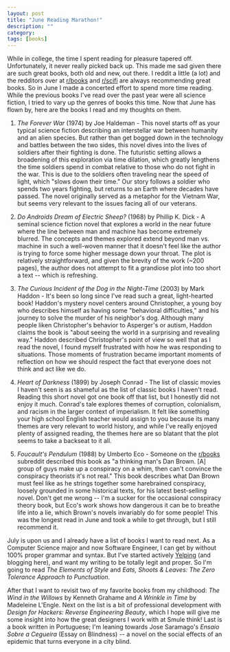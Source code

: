 ```yaml
---
layout: post
title: "June Reading Marathon!"
description: ""
category: 
tags: [books]
---
```


While in college, the time I spent reading for pleasure tapered off. Unfortunately, it never really picked back up. This made me sad given there are such great books, both old and new, out there. I reddit a little (a lot) and the redditors over at [r/books](http://www.reddit.com/r/books) and [r/scifi](http://www.reddit.com/r/scifi) are always recommending great books. So in June I made a concerted effort to spend more time reading. While the previous books I've read over the past year were all science fiction, I tried to vary up the genres of books this time. Now that June has flown by, here are the books I read and my thoughts on them.

<!--break-->

1. *The Forever War* (1974) by Joe Haldeman - This novel starts off as your typical science fiction describing an interstellar war between humanity and an alien species. But rather than get bogged down in the technology and battles between the two sides, this novel dives into the lives of soldiers after their fighting is done. The futuristic setting allows a broadening of this exploration via time dilation, which greatly lengthens the time soldiers spend in combat relative to those who do not fight in the war. This is due to the soldiers often traveling near the speed of light, which "slows down their time." Our story follows a soldier who spends two years fighting, but returns to an Earth where decades have passed. The novel originally served as a metaphor for the Vietnam War, but seems very relevant to the issues facing all of our veterans.

2. *Do Androids Dream of Electric Sheep?* (1968) by Phillip K. Dick - A seminal science fiction novel that explores a world in the near future where the line between man and machine has become extremely blurred. The concepts and themes explored extend beyond man vs. machine in such a well-woven manner that it doesn't feel like the author is trying to force some higher message down your throat. The plot is relatively straightforward, and given the brevity of the work (~200 pages), the author does not attempt to fit a grandiose plot into too short a text -- which is refreshing. 

3. *The Curious Incident of the Dog in the Night-Time* (2003) by Mark Haddon - It's been so long since I've read such a great, light-hearted book! Haddon's mystery novel centers around Christopher, a young boy who describes himself as having some "behavioral difficulties," and his journey to solve the murder of his neighbor's dog. Although many people liken Christopher's behavior to Asperger's or autism, Haddon claims the book is "about seeing the world in a surprising and revealing way." Haddon described Christopher's point of view so well that as I read the novel, I found myself frustrated with how he was responding to situations. Those moments of frustration became important moments of reflection on how we should respect the fact that everyone does not think and act like we do. 

4. *Heart of Darkness* (1899) by Joseph Conrad - The list of classic movies I haven't seen is as shameful as the list of classic books I haven't read. Reading this short novel got one book off that list, but I honestly did not enjoy it much. Conrad's tale explores themes of corruption, colonialism, and racism in the larger context of imperialism. It felt like something your high school English teacher would assign to you because its many themes are very relevant to world history, and while I've really enjoyed plenty of assigned reading, the themes here are so blatant that the plot seems to take a backseat to it all.

5. *Foucault's Pendulum* (1988) by Umberto Eco - Someone on the [r/books](http://www.reddit.com/r/books) subreddit described this book as "a thinking man's Dan Brown. [A] group of guys make up a conspiracy on a whim, then can't convince the conspiracy theorists it's not real." This book describes what Dan Brown must feel like as he strings together some harebrained conspiracy, loosely grounded in some historical texts, for his latest best-selling novel. Don't get me wrong -- I'm a sucker for the occasional conspiracy theory book, but Eco's work shows how dangerous it can be to breathe life into a lie, which Brown's novels invariably do for some people! This was the longest read in June and took a while to get through, but I still recommend it.

July is upon us and I already have a list of books I want to read next. As a Computer Science major and now Software Engineer, I can get by without 100% proper grammar and syntax. But I've started actively [Yelping](http://www.yelp.com/user_details?userid=V4unpKMFq8kSHDMw2UW9rQ) (and blogging here), and want my writing to be totally legit and proper. So I'm going to read *The Elements of Style* and *Eats, Shoots & Leaves: The Zero Tolerance Approach to Punctuation*.

After that I want to revisit two of my favorite books from my childhood: *The Wind in the Willows* by Kenneth Grahame and *A Wrinkle in Time* by Madeleine L'Engle. Next on the list is a bit of professional development with *Design for Hackers: Reverse Engineering Beauty*, which I hope will give me some insight into how the great designers I work with at Smule think! Last is a book written in Portuguese; I'm leaning towards Jose Saramago's *Ensaio Sobre a Cegueira* (Essay on Blindness) --  a novel on the social effects of an epidemic that turns everyone in a city blind. 